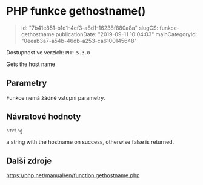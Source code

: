 PHP funkce gethostname()
================================

> id: "7b41e851-b1d1-4cf3-a8d1-16238f880a8a"
> slugCS: funkce-gethostname
> publicationDate: "2019-09-11 10:04:03"
> mainCategoryId: "0eeab3a7-a54b-46db-a253-ca6100145648"

Dostupnost ve verzích: `PHP 5.3.0`

Gets the host name


Parametry
--------------

Funkce nemá žádné vstupní parametry.

Návratové hodnoty
----------------

`string`

a string with the hostname on success, otherwise false is
returned.

Další zdroje
------------

https://php.net/manual/en/function.gethostname.php

